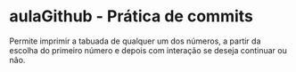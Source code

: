 # aulaGithub - Prática de commits
Permite imprimir a tabuada de qualquer um dos números, a partir da escolha do primeiro número e depois com interação se deseja continuar ou não.
